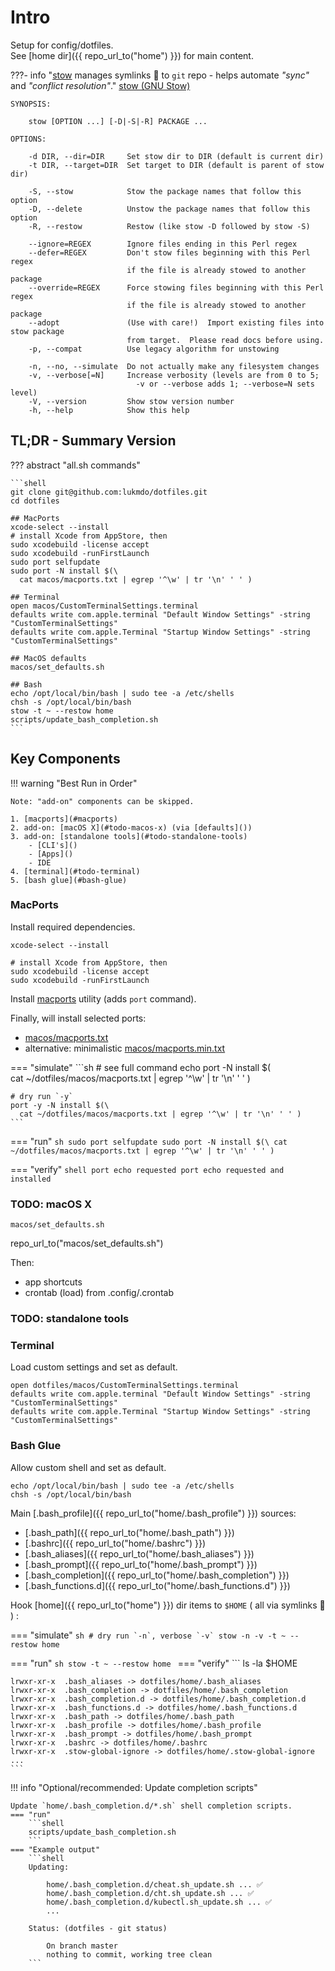 # Intro
Setup for config/dotfiles.<br/>
See [home dir]({{ repo_url_to("home") }}) for main content.

???- info "[stow](https://www.gnu.org/software/stow/) manages symlinks 🫶 to `git` repo - helps automate _"sync"_ and _"conflict resolution"_."
    [stow (GNU Stow)](https://www.gnu.org/software/stow/)

    SYNOPSIS:

        stow [OPTION ...] [-D|-S|-R] PACKAGE ...

    OPTIONS:

        -d DIR, --dir=DIR     Set stow dir to DIR (default is current dir)
        -t DIR, --target=DIR  Set target to DIR (default is parent of stow dir)

        -S, --stow            Stow the package names that follow this option
        -D, --delete          Unstow the package names that follow this option
        -R, --restow          Restow (like stow -D followed by stow -S)

        --ignore=REGEX        Ignore files ending in this Perl regex
        --defer=REGEX         Don't stow files beginning with this Perl regex
                              if the file is already stowed to another package
        --override=REGEX      Force stowing files beginning with this Perl regex
                              if the file is already stowed to another package
        --adopt               (Use with care!)  Import existing files into stow package
                              from target.  Please read docs before using.
        -p, --compat          Use legacy algorithm for unstowing

        -n, --no, --simulate  Do not actually make any filesystem changes
        -v, --verbose[=N]     Increase verbosity (levels are from 0 to 5;
                                -v or --verbose adds 1; --verbose=N sets level)
        -V, --version         Show stow version number
        -h, --help            Show this help

## TL;DR - Summary Version

??? abstract "all.sh commands"

    ```shell
    git clone git@github.com:lukmdo/dotfiles.git
    cd dotfiles

    ## MacPorts
    xcode-select --install
    # install Xcode from AppStore, then
    sudo xcodebuild -license accept
    sudo xcodebuild -runFirstLaunch
    sudo port selfupdate
    sudo port -N install $(\
      cat macos/macports.txt | egrep '^\w' | tr '\n' ' ' )

    ## Terminal
    open macos/CustomTerminalSettings.terminal
    defaults write com.apple.terminal "Default Window Settings" -string "CustomTerminalSettings"
    defaults write com.apple.Terminal "Startup Window Settings" -string "CustomTerminalSettings"

    ## MacOS defaults
    macos/set_defaults.sh

    ## Bash
    echo /opt/local/bin/bash | sudo tee -a /etc/shells
    chsh -s /opt/local/bin/bash
    stow -t ~ --restow home
    scripts/update_bash_completion.sh
    ```

## Key Components

<!-- idea: add tree diagram ? -->

!!! warning "Best Run in Order"

    Note: "add-on" components can be skipped.

    1. [macports](#macports)
    2. add-on: [macOS X](#todo-macos-x) (via [defaults]())
    3. add-on: [standalone tools](#todo-standalone-tools)
        - [CLI's]()
        - [Apps]()
        - IDE
    4. [terminal](#todo-terminal)
    5. [bash glue](#bash-glue)

### MacPorts

Install required dependencies.
```
xcode-select --install

# install Xcode from AppStore, then
sudo xcodebuild -license accept
sudo xcodebuild -runFirstLaunch
```

Install [macports](https://www.macports.org/install.php) utility (adds `port` command).

Finally, will install selected ports:

- [macos/macports.txt]()
- alternative: minimalistic [macos/macports.min.txt]()

=== "simulate"
    ```sh
    # see full command
    echo port -N install $(\
      cat ~/dotfiles/macos/macports.txt | egrep '^\w' | tr '\n' ' ' )

    # dry run `-y`
    port -y -N install $(\
      cat ~/dotfiles/macos/macports.txt | egrep '^\w' | tr '\n' ' ' )
    ```

=== "run"
    ```sh
    sudo port selfupdate
    sudo port -N install $(\
      cat ~/dotfiles/macos/macports.txt | egrep '^\w' | tr '\n' ' ' )
    ```

=== "verify"
    ```shell
    port echo requested
    port echo requested and installed
    ```
<!---
```
# specific to python virtualenvwrapper and requires stow to run
lsvirtualenv -b | head
echo $WORKON_HOME
ls -l $WORKON_HOME
```
-->

### TODO: macOS X
```shell
macos/set_defaults.sh
```
repo_url_to("macos/set_defaults.sh")

Then:

* app shortcuts
* crontab (load) from .config/.crontab

### TODO: standalone tools
### Terminal

Load custom settings and set as default.
```shell
open dotfiles/macos/CustomTerminalSettings.terminal
defaults write com.apple.terminal "Default Window Settings" -string "CustomTerminalSettings"
defaults write com.apple.Terminal "Startup Window Settings" -string "CustomTerminalSettings"
```

### Bash Glue

Allow custom shell and set as default.
```shell
echo /opt/local/bin/bash | sudo tee -a /etc/shells
chsh -s /opt/local/bin/bash
```

Main [.bash_profile]({{ repo_url_to("home/.bash_profile") }}) sources:

- [.bash_path]({{ repo_url_to("home/.bash_path") }})
- [.bashrc]({{ repo_url_to("home/.bashrc") }})
- [.bash_aliases]({{ repo_url_to("home/.bash_aliases") }})
- [.bash_prompt]({{ repo_url_to("home/.bash_prompt") }})
- [.bash_completion]({{ repo_url_to("home/.bash_completion") }})
- [.bash_functions.d]({{ repo_url_to("home/.bash_functions.d") }})

Hook [home]({{ repo_url_to("home") }}) dir items to `$HOME` ( all via symlinks 🫶 ) :

=== "simulate"
    ```sh
    # dry run `-n`, verbose `-v`
    stow -n -v -t ~ --restow home
    ```

=== "run"
    ```sh
    stow -t ~ --restow home
    ```
=== "verify"
    ```
    ls -la $HOME

    lrwxr-xr-x  .bash_aliases -> dotfiles/home/.bash_aliases
    lrwxr-xr-x  .bash_completion -> dotfiles/home/.bash_completion
    lrwxr-xr-x  .bash_completion.d -> dotfiles/home/.bash_completion.d
    lrwxr-xr-x  .bash_functions.d -> dotfiles/home/.bash_functions.d
    lrwxr-xr-x  .bash_path -> dotfiles/home/.bash_path
    lrwxr-xr-x  .bash_profile -> dotfiles/home/.bash_profile
    lrwxr-xr-x  .bash_prompt -> dotfiles/home/.bash_prompt
    lrwxr-xr-x  .bashrc -> dotfiles/home/.bashrc
    lrwxr-xr-x  .stow-global-ignore -> dotfiles/home/.stow-global-ignore
    ...
    ```

<!--
other ...
```
stow -n -v -t ~ --stow home
stow -n -v -t ~ --adopt home  # (1)!
```

    1. `--adopt` is handy for import: _$HOME_ to _dotfiles/home_
-->


!!! info "Optional/recommended: Update completion scripts"

    Update `home/.bash_completion.d/*.sh` shell completion scripts.
    === "run"
        ```shell
        scripts/update_bash_completion.sh
        ```
    === "Example output"
        ```shell
        Updating:

	        home/.bash_completion.d/cheat.sh_update.sh ... ✅
	        home/.bash_completion.d/cht.sh_update.sh ... ✅
            home/.bash_completion.d/kubectl.sh_update.sh ... ✅
            ...

        Status: (dotfiles - git status)

            On branch master
            nothing to commit, working tree clean
        ```

